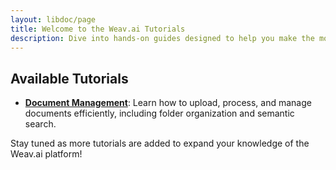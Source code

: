 ```yaml
---
layout: libdoc/page
title: Welcome to the Weav.ai Tutorials
description: Dive into hands-on guides designed to help you make the most of Weav.ai's powerful capabilities. These tutorials provide step-by-step instructions to simplify document workflows, automate processes, and unlock the full potential of the platform.
---
```


## **Available Tutorials**

- [**Document Management**](one): Learn how to upload, process, and manage documents efficiently, including folder organization and semantic search.


Stay tuned as more tutorials are added to expand your knowledge of the Weav.ai platform!